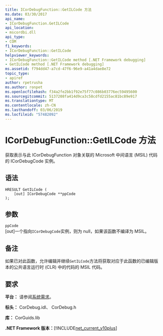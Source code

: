 ```yaml
---
title: ICorDebugFunction::GetILCode 方法
ms.date: 03/30/2017
api_name:
- ICorDebugFunction.GetILCode
api_location:
- mscordbi.dll
api_type:
- COM
f1_keywords:
- ICorDebugFunction::GetILCode
helpviewer_keywords:
- ICorDebugFunction::GetILCode method [.NET Framework debugging]
- GetILCode method [.NET Framework debugging]
ms.assetid: f794dd47-a7cd-47f6-96e9-a41a4dae8e72
topic_type:
- apiref
author: rpetrusha
ms.author: ronpet
ms.openlocfilehash: f34a2fe2bb1f92e75f77c086b03776ec59495600
ms.sourcegitcommit: 5137208fa414d9ca3c58cdfd2155ac81bc89e917
ms.translationtype: MT
ms.contentlocale: zh-CN
ms.lasthandoff: 03/06/2019
ms.locfileid: "57482092"
---
```

# <a name="icordebugfunctiongetilcode-method"></a>ICorDebugFunction::GetILCode 方法
获取表示与此 ICorDebugFunction 对象关联的 Microsoft 中间语言 (MSIL) 代码的 ICorDebugCode 实例。  
  
## <a name="syntax"></a>语法  
  
```  
HRESULT GetILCode (  
    [out] ICorDebugCode **ppCode  
);  
```  
  
## <a name="parameters"></a>参数  
 `ppCode`  
 [out]一个指向`ICorDebugCode`实例，则为 null，如果该函数不编译为 MSIL。  
  
## <a name="remarks"></a>备注  
 如果已对此函数，允许编辑并继续`GetILCode`方法将获取对应于此函数的已编辑版本的公共语言运行时 (CLR) 中的代码的 MSIL 代码。  
  
## <a name="requirements"></a>要求  
 **平台：** 请参阅[系统需求](../../../../docs/framework/get-started/system-requirements.md)。  
  
 **标头：** CorDebug.idl、 CorDebug.h  
  
 **库：** CorGuids.lib  
  
 **.NET Framework 版本：**[!INCLUDE[net_current_v10plus](../../../../includes/net-current-v10plus-md.md)]
